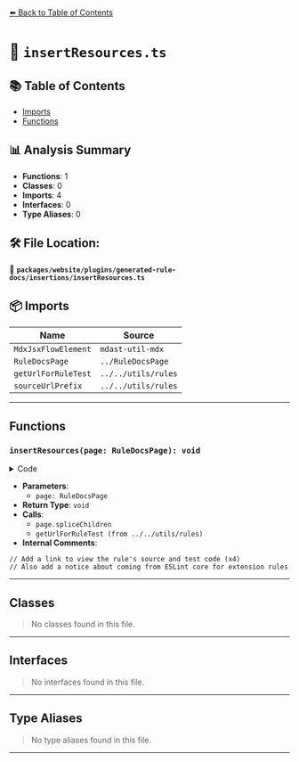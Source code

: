 [⬅️ Back to Table of Contents](../../../../../index.md)

# 📄 `insertResources.ts`

## 📚 Table of Contents

- [Imports](#imports)
- [Functions](#functions)

## 📊 Analysis Summary

- **Functions**: 1
- **Classes**: 0
- **Imports**: 4
- **Interfaces**: 0
- **Type Aliases**: 0

## 🛠️ File Location:
📂 **`packages/website/plugins/generated-rule-docs/insertions/insertResources.ts`**

## 📦 Imports

| Name | Source |
|------|--------|
| `MdxJsxFlowElement` | `mdast-util-mdx` |
| `RuleDocsPage` | `../RuleDocsPage` |
| `getUrlForRuleTest` | `../../utils/rules` |
| `sourceUrlPrefix` | `../../utils/rules` |


---

## Functions

### `insertResources(page: RuleDocsPage): void`

<details><summary>Code</summary>

```ts
export function insertResources(page: RuleDocsPage): void {
  // Add a link to view the rule's source and test code
  page.spliceChildren(
    page.children.length,
    0,
    `## Resources

- [Rule source](${sourceUrlPrefix}src/rules/${page.file.stem}.ts)
- [Test source](${getUrlForRuleTest(page.file.stem)})
    `,
  );

  // Also add a notice about coming from ESLint core for extension rules
  if (page.rule.meta.docs.extendsBaseRule) {
    page.spliceChildren(page.children.length, 0, {
      attributes: [
        {
          name: 'baseRule',
          type: 'mdxJsxAttribute',
          value:
            page.rule.meta.docs.extendsBaseRule === true
              ? page.file.stem
              : page.rule.meta.docs.extendsBaseRule,
        },
      ],
      children: [
        {
          children: [
            {
              type: 'text',
              value: 'Try this rule in the playground ↗',
            },
          ],
          type: 'paragraph',
        },
      ],
      name: 'BaseRuleReference',
      type: 'mdxJsxFlowElement',
    } as MdxJsxFlowElement);
  }
}
```
</details>

- **Parameters**:
  - `page: RuleDocsPage`
- **Return Type**: `void`
- **Calls**:
  - `page.spliceChildren`
  - `getUrlForRuleTest (from ../../utils/rules)`
- **Internal Comments**:
```
// Add a link to view the rule's source and test code (x4)
// Also add a notice about coming from ESLint core for extension rules
```


---

## Classes

> No classes found in this file.


---

## Interfaces

> No interfaces found in this file.


---

## Type Aliases

> No type aliases found in this file.


---